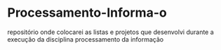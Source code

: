 # Processamento-Informa-o
repositório onde colocarei as listas e projetos que desenvolvi durante a execução da disciplina processamento da informação
